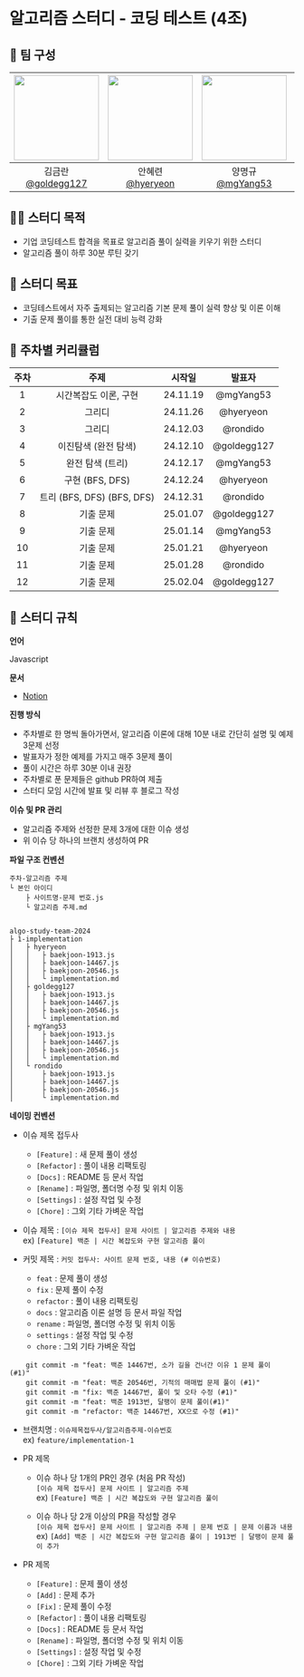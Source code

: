 # 알고리즘 스터디 - 코딩 테스트 (4조)

## 🎏 팀 구성

| <img src="https://avatars.githubusercontent.com/u/31915107?v=4" width="150" height="150"> | <img src="https://avatars.githubusercontent.com/u/100520490?v=4" width="150" height="150"> | <img src="https://avatars.githubusercontent.com/u/50770004?v=4" width="150" height="150"> | <img src="https://avatars.githubusercontent.com/u/55516901?v=4" width="150" height="150"> |
|:---:|:---:|:---:|:---:|
| 김금란<br />[@goldegg127](https://github.com/goldegg127) | 안혜련<br />[@hyeryeon](https://github.com/anhyeryeon2) | 양명규<br />[@mgYang53](https://github.com/mgYang53) | 박진현<br />[@rondido](https://github.com/rondido) | 

## 🚣🏻 스터디 목적
- 기업 코딩테스트 합격을 목표로 알고리즘 풀이 실력을 키우기 위한 스터디
- 알고리즘 풀이 하루 30분 루틴 갖기

## 🔖 스터디 목표
- 코딩테스트에서 자주 출제되는 알고리즘 기본 문제 풀이 실력 향상 및 이론 이해
- 기출 문제 풀이를 통한 실전 대비 능력 강화

## 📑 주차별 커리큘럼

| 주차 | 주제 | 시작일 | 발표자 |
|:---:|:---:|:---:|:---:|
| 1 | 시간복잡도 이론, 구현 | 24.11.19 | @mgYang53 |
| 2 | 그리디 | 24.11.26 | @hyeryeon |
| 3 | 그리디 | 24.12.03 | @rondido |
| 4 | 이진탐색 (완전 탐색) | 24.12.10 | @goldegg127 |
| 5 | 완전 탐색 (트리) | 24.12.17 | @mgYang53 |
| 6 | 구현  (BFS, DFS) | 24.12.24 | @hyeryeon |
| 7 | 트리 (BFS, DFS) (BFS, DFS) | 24.12.31 | @rondido |
| 8 | 기출 문제 | 25.01.07 | @goldegg127 |
| 9 | 기출 문제 | 25.01.14 | @mgYang53 |
| 10 | 기출 문제 | 25.01.21 | @hyeryeon |
| 11 | 기출 문제 | 25.01.28 | @rondido |
| 12 | 기출 문제 | 25.02.04 | @goldegg127 |

## 📏 스터디 규칙

**언어**

Javascript

**문서**
- [Notion](https://www.notion.so/4-8086d723bd68463790b8ad32bc6e51c3?pvs=4)

**진행 방식**

- 주차별로 한 명씩 돌아가면서, 알고리즘 이론에 대해 10분 내로 간단히 설명 및 예제 3문제 선정
- 발표자가 정한 예제를 가지고 매주 3문제 풀이
- 풀이 시간은 하루 30분 이내 권장
- 주차별로 푼 문제들은 github PR하여 제출 
- 스터디 모임 시간에 발표 및 리뷰 후 블로그 작성

**이슈 및 PR 관리**
- 알고리즘 주제와 선정한 문제 3개에 대한 이슈 생성
- 위 이슈 당 하나의 브랜치 생성하여 PR

**파일 구조 컨벤션**

```
주차-알고리즘 주제
└ 본인 아이디
    ├ 사이트명-문제 번호.js
    └ 알고리즘 주제.md


algo-study-team-2024
├ 1-implementation
│   ├ hyeryeon
│   │   ├ baekjoon-1913.js
│   │   ├ baekjoon-14467.js
│   │   ├ baekjoon-20546.js
│   │   └ implementation.md
│   ├ goldegg127
│   │   ├ baekjoon-1913.js
│   │   ├ baekjoon-14467.js
│   │   ├ baekjoon-20546.js
│   │   └ implementation.md
│   ├ mgYang53
│   │   ├ baekjoon-1913.js
│   │   ├ baekjoon-14467.js
│   │   ├ baekjoon-20546.js
│   │   └ implementation.md
│   └ rondido
│       ├ baekjoon-1913.js
│       ├ baekjoon-14467.js
│       ├ baekjoon-20546.js
│       └ implementation.md

```

**네이밍 컨벤션**
- 이슈 제목 접두사
    - `[Feature]` : 새 문제 풀이 생성
    - `[Refactor]` : 풀이 내용 리팩토링
    - `[Docs]` : README 등 문서 작업
    - `[Rename]` : 파일명, 폴더명 수정 및 위치 이동
    - `[Settings]` : 설정 작업 및 수정
    - `[Chore]` : 그외 기타 가벼운 작업

- 이슈 제목 : `[이슈 제목 접두사] 문제 사이트 | 알고리즘 주제와 내용`<br />
ex) `[Feature] 백준 | 시간 복잡도와 구현 알고리즘 풀이`

- 커밋 제목 : `커밋 접두사: 사이트 문제 번호, 내용 (# 이슈번호)`
    - `feat` : 문제 풀이 생성
    - `fix` : 문제 풀이 수정
    - `refactor` : 풀이 내용 리팩토링
    - `docs` : 알고리즘 이론 설명 등 문서 파일 작업
    - `rename` : 파일명, 폴더명 수정 및 위치 이동
    - `settings` : 설정 작업 및 수정
    - `chore` : 그외 기타 가벼운 작업
```
    git commit -m "feat: 백준 14467번, 소가 길을 건너간 이유 1 문제 풀이 (#1)"
    git commit -m "feat: 백준 20546번, 기적의 매매법 문제 풀이 (#1)"
    git commit -m "fix: 백준 14467번, 풀이 및 오타 수정 (#1)"
    git commit -m "feat: 백준 1913번, 달팽이 문제 풀이(#1)"
    git commit -m "refactor: 백준 14467번, XX으로 수정 (#1)"
```

- 브랜치명 : `이슈제목접두사/알고리즘주제-이슈번호` <br />
ex) `feature/implementation-1`

- PR 제목
    - 이슈 하나 당 1개의 PR인 경우 (처음 PR 작성)<br />
        `[이슈 제목 접두사] 문제 사이트 | 알고리즘 주제` <br />
        ex) `[Feature] 백준 | 시간 복잡도와 구현 알고리즘 풀이`

    - 이슈 하나 당 2개 이상의 PR을 작성할 경우<br />
        `[이슈 제목 접두사] 문제 사이트 | 알고리즘 주제 | 문제 번호 | 문제 이름과 내용` <br />
        ex) `[Add] 백준 | 시간 복잡도와 구현 알고리즘 풀이 | 1913번 | 달팽이 문제 풀이 추가`

- PR 제목
    - `[Feature]` : 문제 풀이 생성
    - `[Add]` : 문제 추가
    - `[Fix]` : 문제 풀이 수정
    - `[Refactor]` : 풀이 내용 리팩토링
    - `[Docs]` : README 등 문서 작업
    - `[Rename]` : 파일명, 폴더명 수정 및 위치 이동
    - `[Settings]` : 설정 작업 및 수정
    - `[Chore]` : 그외 기타 가벼운 작업